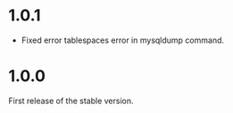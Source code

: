 # 1.0.1
- Fixed error tablespaces error in mysqldump command.

# 1.0.0

First release of the stable version.
